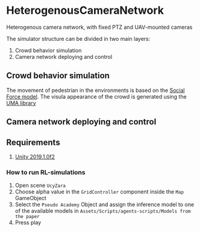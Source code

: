 # HeterogenousCameraNetwork
Heterogenous camera network, with fixed PTZ and UAV-mounted cameras

The simulator structure can be divided in two main layers:
1. Crowd behavior simulation
2. Camera network deploying and control

## Crowd behavior simulation
The movement of pedestrian in the environments is based on the [Social Force model](https://arxiv.org/pdf/cond-mat/9805244).
The visula appearance of the crowd is generated using the [UMA library](https://github.com/umasteeringgroup/UMA)

## Camera network deploying and control

## Requirements

1. [Unity 2019.1.0f2](unityhub://2019.1.0f2/292b93d75a2c)





### How to run RL-simulations

1. Open scene `UcyZara`
2. Choose alpha value in the `GridController`  component inside the `Map` GameObject
3. Select the `Pseudo Academy` Object and assign the inference model to one of the available models in `Assets/Scripts/agents-scripts/Models from the paper`
4. Press play